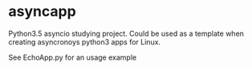 # asyncapp
Python3.5 asyncio studying project. Could be used as a template when creating asyncronoys python3 apps for Linux.

See  EchoApp.py  for an usage example

